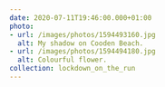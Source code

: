 ```yaml
---
date: 2020-07-11T19:46:00.000+01:00
photo:
- url: /images/photos/1594493160.jpg
  alt: My shadow on Cooden Beach.
- url: /images/photos/1594494180.jpg
  alt: Colourful flower.
collection: lockdown_on_the_run
---
```


